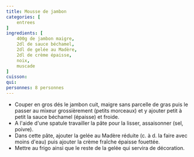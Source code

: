 ```yaml
---
title: Mousse de jambon
categories: [
    entrees
]
ingredients: [
    400g de jambon maigre,
    2dl de sauce béchamel,
    2dl de gelée au Madère,
    2dl de crème épaisse,
    noix,
    muscade
]
cuisson: 
qui: 
personnes: 8 personnes
---
```


* Couper en gros dés le jambon cuit, maigre sans parcelle de gras puis le passer au mixeur grossièrement (petits morceaux) et y ajouter petit à petit la sauce béchamel (épaisse) et froide.
* A l'aide d'une spatule travailler la pâte pour la lisser, assaisonner (sel, poivre).
* Dans cette pâte, ajouter la gelée au Madère réduite (c. à d. la faire avec moins d'eau) puis ajouter la crème fraîche épaisse fouettée.
* Mettre au frigo ainsi que le reste de la gelée qui servira de décoration.
